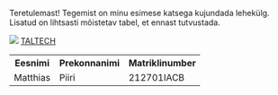<p>
Teretulemast! Tegemist on minu esimese katsega kujundada lehekülg. Lisatud on lihtsasti mõistetav tabel, et ennast tutvustada.
<p>
 <img src="https://avatars.mds.yandex.net/i?id=67e9eb41c8983870df29d6704dcf7c43-4579607-images-thumbs&n=13">
  <a href="https://taltech.ee/">TALTECH</a>
<table>
  <tr>
    <th>Eesnimi</th>
    <th>Prekonnanimi</th>
    <th>Matriklinumber</th>
  <tr>
    <td>Matthias</td>
    <td>Piiri</td>
    <td>212701IACB</td>
</table>
